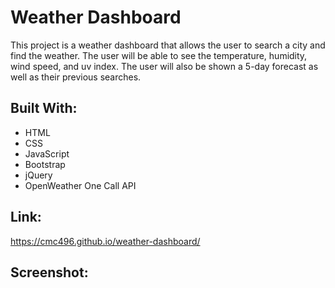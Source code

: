 # Weather Dashboard

This project is a weather dashboard that allows the user to search a city and find the weather.  The user will be able to see the temperature, humidity, wind speed, and uv index. The user will also be shown a 5-day forecast as well as their previous searches.

## Built With:
* HTML
* CSS
* JavaScript
* Bootstrap
* jQuery
* OpenWeather One Call API

## Link:
https://cmc496.github.io/weather-dashboard/

## Screenshot:
